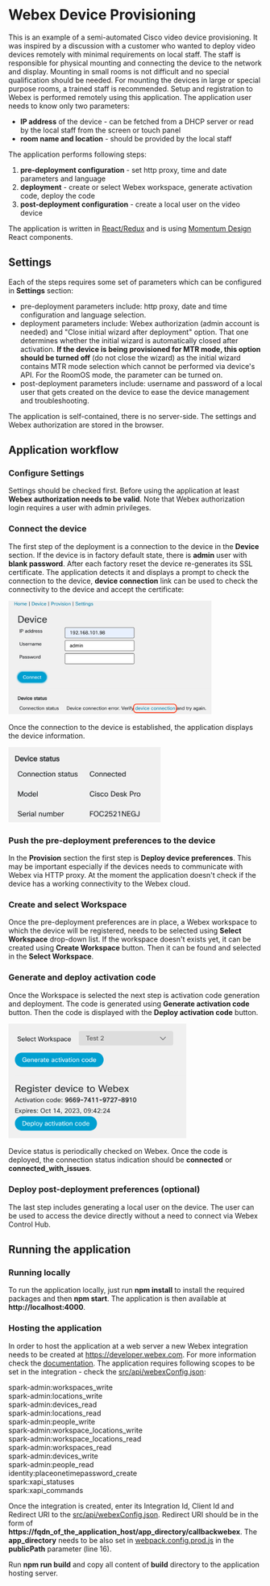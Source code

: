 # Webex Device Provisioning

This is an example of a semi-automated Cisco video device provisioning. It was inspired by a discussion with a customer who wanted to deploy video devices remotely with minimal requirements on local staff. The staff is responsible for physical mounting and connecting the device to the network and display. Mounting in small rooms is not difficult and no special qualification should be needed. For mounting the devices in large or special purpose rooms, a trained staff is recommended. Setup and registration to Webex is performed remotely using this application. The application user needs to know only two parameters:

- **IP address** of the device - can be fetched from a DHCP server or read by the local staff from the screen or touch panel
- **room name and location** - should be provided by the local staff

The application performs following steps:

1. **pre-deployment configuration** - set http proxy, time and date parameters and language
2. **deployment** - create or select Webex workspace, generate activation code, deploy the code
3. **post-deployment configuration** - create a local user on the video device

The application is written in [React/Redux](https://react-redux.js.org) and is using [Momentum Design](https://momentum.design/components) React components.

## Settings

Each of the steps requires some set of parameters which can be configured in **Settings** section:

- pre-deployment parameters include: http proxy, date and time configuration and language selection.
- deployment parameters include: Webex authorization (admin account is needed) and "Close initial wizard after deployment" option. That one determines whether the initial wizard is automatically closed after activation. **If the device is being provisioned for MTR mode, this option should be turned off** (do not close the wizard) as the initial wizard contains MTR mode selection which cannot be performed via device's API. For the RoomOS mode, the parameter can be turned on.
- post-deployment parameters include: username and password of a local user that gets created on the device to ease the device management and troubleshooting.

The application is self-contained, there is no server-side. The settings and Webex authorization are stored in the browser.

## Application workflow

### Configure Settings

Settings should be checked first. Before using the application at least **Webex authorization needs to be valid**. Note that Webex authorization login requires a user with admin privileges.

### Connect the device

The first step of the deployment is a connection to the device in the **Device** section. If the device is in factory default state, there is **admin** user with **blank password**. After each factory reset the device re-generates its SSL certificate. The application detects it and displays a prompt to check the connection to the device, **device connection** link can be used to check the connectivity to the device and accept the certificate:

<img src="./images/device_connection_1.png" width="80%">

Once the connection to the device is established, the application displays the device information.

<img src="./images/device_connection_2.png" width="60%">

### Push the pre-deployment preferences to the device

In the **Provision** section the first step is **Deploy device preferences**. This may be important especially if the devices needs to communicate with Webex via HTTP proxy. At the moment the application doesn't check if the device has a working connectivity to the Webex cloud.

### Create and select Workspace

Once the pre-deployment preferences are in place, a Webex workspace to which the device will be registered, needs to be selected using **Select Workspace** drop-down list. If the workspace doesn't exists yet, it can be created using **Create Workspace** button. Then it can be found and selected in the **Select Workspace**.

### Generate and deploy activation code

Once the Workspace is selected the next step is activation code generation and deployment. The code is generated using **Generate activation code** button. Then the code is displayed with the **Deploy activation code** button.

<img src="./images/provision_1.png" width="70%">

Device status is periodically checked on Webex. Once the code is deployed, the connection status indication should be **connected** or **connected_with_issues**.

### Deploy post-deployment preferences (optional)

The last step includes generating a local user on the device. The user can be used to access the device directly without a need to connect via Webex Control Hub.

## Running the application

### Running locally

To run the application locally, just run **npm install** to install the required packages and then **npm start**. The application is then available at **http://localhost:4000**.

### Hosting the application

In order to host the application at a web server a new Webex integration needs to be created at <https://developer.webex.com>. For more information check the [documentation](https://developer.webex.com/docs/integrations). The application requires following scopes to be set in the integration - check the [src/api/webexConfig.json](src/api/webexConfig.json):

spark-admin:workspaces_write  
spark-admin:locations_write  
spark-admin:devices_read  
spark-admin:locations_read  
spark-admin:people_write  
spark-admin:workspace_locations_write  
spark-admin:workspace_locations_read  
spark-admin:workspaces_read  
spark-admin:devices_write  
spark-admin:people_read  
identity:placeonetimepassword_create  
spark:xapi_statuses  
spark:xapi_commands

Once the integration is created, enter its Integration Id, Client Id and Redirect URI to the [src/api/webexConfig.json](src/api/webexConfig.json). Redirect URI should be in the form of **https://fqdn_of_the_application_host/app_directory/callbackwebex**. The **app_directory** needs to be also set in [webpack.config.prod.js](webpack.config.prod.js) in the **publicPath** parameter (line 16).

Run **npm run build** and copy all content of **build** directory to the application hosting server.
